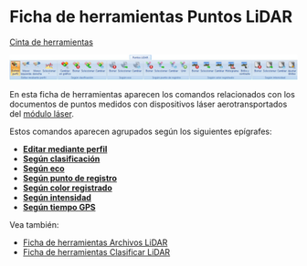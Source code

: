 # Ficha de herramientas Puntos LiDAR

[Cinta de herramientas](../../cinta-de-herramientas/)

![](<../../../.gitbook/assets/Ficha de herramientas Puntos LiDAR.jpg>)

En esta ficha de herramientas aparecen los comandos relacionados con los documentos de puntos medidos con dispositivos láser aerotransportados del [módulo láser](../../modulo-laser/).

Estos comandos aparecen agrupados según los siguientes epígrafes:

* ****[**Editar mediante perfil**](editar-mediante-perfil.md)****
* ****[**Según clasificación**](../../modulo-laser/segun-clasificacion-lidar/)****
* ****[**Según eco**](../../modulo-laser/segun-eco-lidar/)****
* ****[**Según punto de registro**](../../modulo-laser/segun-punto-de-registro/)****
* ****[**Según color registrado**](../../modulo-laser/segun-color-registrado/)****
* ****[**Según intensidad**](../../modulo-laser/segun-intensidad/)****
* ****[**Según tiempo GPS**](../../modulo-laser/segun-tiempo-gps/)****

Vea también:

* [Ficha de herramientas Archivos LiDAR](../ficha-de-herramientas-archivos-lidar/)
* [Ficha de herramientas Clasificar LiDAR](../ficha-de-herramientas-clasificar-lidar.md)
